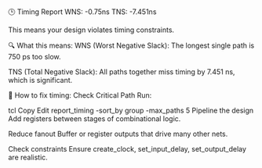 🕒 Timing Report
WNS: -0.75ns
TNS: -7.451ns

This means your design violates timing constraints.

🔍 What this means:
WNS (Worst Negative Slack): The longest single path is 750 ps too slow.

TNS (Total Negative Slack): All paths together miss timing by 7.451 ns, which is significant.

🧠 How to fix timing:
Check Critical Path
Run:

tcl
Copy
Edit
report_timing -sort_by group -max_paths 5
Pipeline the design
Add registers between stages of combinational logic.

Reduce fanout
Buffer or register outputs that drive many other nets.

Check constraints
Ensure create_clock, set_input_delay, set_output_delay are realistic.

